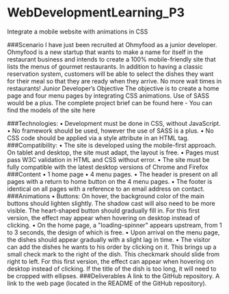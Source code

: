 # WebDevelopmentLearning_P3
Integrate a mobile website with animations in CSS

###Scenario
I have just been recruited at Ohmyfood as a junior developer. 
Ohmyfood is a new startup that wants to make a name for itself in the restaurant business and intends to create a 100% mobile-friendly site that lists the menus of gourmet restaurants. In addition to having a classic reservation system, customers will be able to select the dishes they want for their meal so that they are ready when they arrive. No more wait times in restaurants!
Junior Developer’s Objective
The objective is to create a home page and four menu pages by integrating CSS animations. Use of SASS would be a plus.
The complete project brief can be found here - You can find the models of the site here

###Technologies:
• Development must be done in CSS, without JavaScript.
• No framework should be used, however the use of SASS is a plus.
• No CSS code should be applied via a style attribute in an HTML tag.
###Compatibility:
• The site is developed using the mobile-first approach. On tablet and desktop, the site must adapt, the layout is free.
• Pages must pass W3C validation in HTML and CSS without error.
• The site must be fully compatible with the latest desktop versions of Chrome and Firefox
###Content
• 1 home page
• 4 menu pages.
• The header is present on all pages with a return to home button on the 4 menu pages.
• The footer is identical on all pages with a reference to an email address on contact.
###Animations
• Buttons: On hover, the background color of the main buttons should lighten slightly. The shadow cast will also need to be more visible. The heart-shaped button should gradually fill in. For this first version, the effect may appear when hovering on desktop instead of clicking.
• On the home page, a "loading-spinner" appears upstream, from 1 to 3 seconds, the design of which is free.
• Upon arrival on the menu page, the dishes should appear gradually with a slight lag in time.
• The visitor can add the dishes he wants to his order by clicking on it. This brings up a small check mark to the right of the dish. This checkmark should slide from right to left. For this first version, the effect can appear when hovering on desktop instead of clicking. If the title of the dish is too long, it will need to be cropped with ellipses.
###Deliverables
A link to the GitHub repository.
A link to the web page (located in the README of the GitHub repository). 


